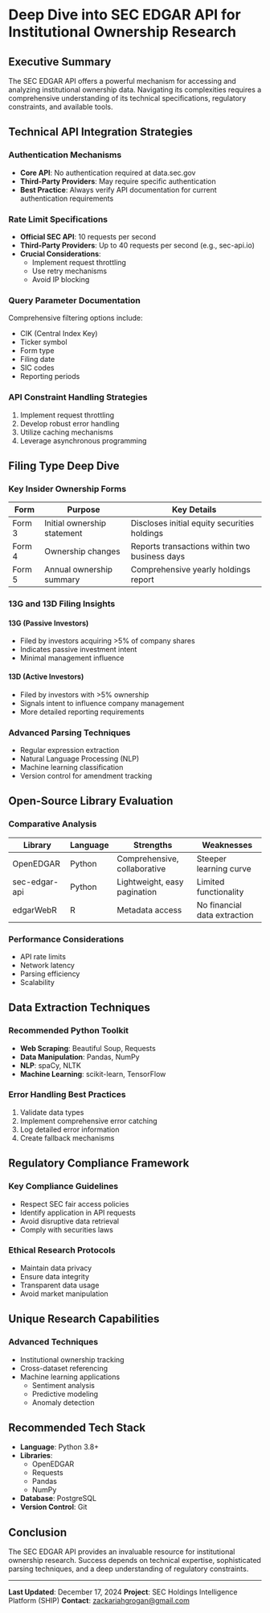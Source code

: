 # Deep Dive into SEC EDGAR API for Institutional Ownership Research

## Executive Summary
The SEC EDGAR API offers a powerful mechanism for accessing and analyzing institutional ownership data. Navigating its complexities requires a comprehensive understanding of its technical specifications, regulatory constraints, and available tools.

## Technical API Integration Strategies

### Authentication Mechanisms
- **Core API**: No authentication required at data.sec.gov
- **Third-Party Providers**: May require specific authentication
- **Best Practice**: Always verify API documentation for current authentication requirements

### Rate Limit Specifications
- **Official SEC API**: 10 requests per second
- **Third-Party Providers**: Up to 40 requests per second (e.g., sec-api.io)
- **Crucial Considerations**:
  * Implement request throttling
  * Use retry mechanisms
  * Avoid IP blocking

### Query Parameter Documentation
Comprehensive filtering options include:
- CIK (Central Index Key)
- Ticker symbol
- Form type
- Filing date
- SIC codes
- Reporting periods

### API Constraint Handling Strategies
1. Implement request throttling
2. Develop robust error handling
3. Utilize caching mechanisms
4. Leverage asynchronous programming

## Filing Type Deep Dive

### Key Insider Ownership Forms

| Form | Purpose | Key Details |
|------|---------|-------------|
| Form 3 | Initial ownership statement | Discloses initial equity securities holdings |
| Form 4 | Ownership changes | Reports transactions within two business days |
| Form 5 | Annual ownership summary | Comprehensive yearly holdings report |

### 13G and 13D Filing Insights

#### 13G (Passive Investors)
- Filed by investors acquiring >5% of company shares
- Indicates passive investment intent
- Minimal management influence

#### 13D (Active Investors)
- Filed by investors with >5% ownership
- Signals intent to influence company management
- More detailed reporting requirements

### Advanced Parsing Techniques
- Regular expression extraction
- Natural Language Processing (NLP)
- Machine learning classification
- Version control for amendment tracking

## Open-Source Library Evaluation

### Comparative Analysis

| Library | Language | Strengths | Weaknesses |
|---------|----------|-----------|------------|
| OpenEDGAR | Python | Comprehensive, collaborative | Steeper learning curve |
| sec-edgar-api | Python | Lightweight, easy pagination | Limited functionality |
| edgarWebR | R | Metadata access | No financial data extraction |

### Performance Considerations
- API rate limits
- Network latency
- Parsing efficiency
- Scalability

## Data Extraction Techniques

### Recommended Python Toolkit
- **Web Scraping**: Beautiful Soup, Requests
- **Data Manipulation**: Pandas, NumPy
- **NLP**: spaCy, NLTK
- **Machine Learning**: scikit-learn, TensorFlow

### Error Handling Best Practices
1. Validate data types
2. Implement comprehensive error catching
3. Log detailed error information
4. Create fallback mechanisms

## Regulatory Compliance Framework

### Key Compliance Guidelines
- Respect SEC fair access policies
- Identify application in API requests
- Avoid disruptive data retrieval
- Comply with securities laws

### Ethical Research Protocols
- Maintain data privacy
- Ensure data integrity
- Transparent data usage
- Avoid market manipulation

## Unique Research Capabilities

### Advanced Techniques
- Institutional ownership tracking
- Cross-dataset referencing
- Machine learning applications
  * Sentiment analysis
  * Predictive modeling
  * Anomaly detection

## Recommended Tech Stack
- **Language**: Python 3.8+
- **Libraries**: 
  * OpenEDGAR
  * Requests
  * Pandas
  * NumPy
- **Database**: PostgreSQL
- **Version Control**: Git

## Conclusion
The SEC EDGAR API provides an invaluable resource for institutional ownership research. Success depends on technical expertise, sophisticated parsing techniques, and a deep understanding of regulatory constraints.

---

**Last Updated**: December 17, 2024
**Project**: SEC Holdings Intelligence Platform (SHIP)
**Contact**: zackariahgrogan@gmail.com
